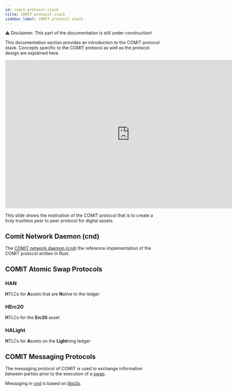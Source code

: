 ```yaml
---
id: comit-protocol-stack
title: COMIT protocol stack
sidebar_label: COMIT protocol stack
---
```


⚠️ Disclaimer: This part of the documentation is still under construction!

This documentation section provides an introduction to the COMIT protocol stack.
Concepts specific to the COMIT protocol as well as the protocol design are explained here.

<iframe 
    src="https://docs.google.com/presentation/d/e/2PACX-1vTT1qo6e8itnm76HFFCiM0zs2jBBgQ7hvwSqM91FgCePh9TyoO6gGkRhWgZXxBRIQDcjMZ2B7NZifr8/embed?start=false&loop=false&delayms=3000"
    frameborder="0"
    width="801"
    height="480"
    allowfullscreen="true"
    mozallowfullscreen="true"
    webkitallowfullscreen="true">
</iframe>

This slide shows the motivation of the COMIT protocol that is to create a truly trustless peer to peer protocol for digital assets.

## Comit Network Daemon (cnd)

The [COMIT network daemon (cnd)](https://github.com/comit-network/comit-rs/) the reference implementation of the COMIT protocol written in Rust.

## COMIT Atomic Swap Protocols

### HAN

**H**TLCs for **A**ssets that are **N**ative to the ledger

### HErc20

**H**TLCs for the **Erc20** asset

### HALight

**H**TLCs for **A**ssets on the **Light**ning ledger

## COMIT Messaging Protocols

The messaging protocol of COMIT is used to exchange information between parties prior to the execution of a [swap](../core-concepts/atomic-swap-htlc.md).

Messaging in [cnd](#comit-network-daemon-cnd) is based on [libp2p](https://libp2p.io/).
